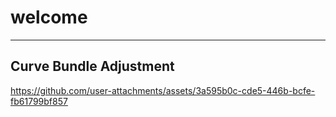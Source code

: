 # welcome 
--------------------------------------------------------------------------------




## Curve Bundle Adjustment


https://github.com/user-attachments/assets/3a595b0c-cde5-446b-bcfe-fb61799bf857







